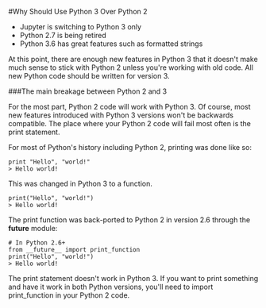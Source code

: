 #Why Should Use Python 3 Over Python 2

- Jupyter is switching to Python 3 only
- Python 2.7 is being retired
- Python 3.6 has great features such as formatted strings

At this point, there are enough new features in Python 3 that it doesn't make much sense to stick with Python 2 unless you're working with old code. All new Python code should be written for version 3.

###The main breakage between Python 2 and 3

For the most part, Python 2 code will work with Python 3. Of course, most new features introduced with Python 3 versions won't be backwards compatible. The place where your Python 2 code will fail most often is the print statement.

For most of Python's history including Python 2, printing was done like so:

```
print "Hello", "world!"
> Hello world!
```

This was changed in Python 3 to a function.

```
print("Hello", "world!")
> Hello world!
```

The print function was back-ported to Python 2 in version 2.6 through the __future__ module:

```
# In Python 2.6+
from __future__ import print_function
print("Hello", "world!")
> Hello world!
```

The print statement doesn't work in Python 3. If you want to print something and have it work in both Python versions, you'll need to import print_function in your Python 2 code.
